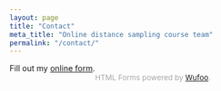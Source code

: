```yaml
---
layout: page
title: "Contact"
meta_title: "Online distance sampling course team"
permalink: "/contact/"
---
```


<div id="wufoo-z196v0uf1h701rv">
Fill out my <a href="https://distancetest.wufoo.co.uk/forms/z196v0uf1h701rv">online form</a>.
</div>
<div id="wuf-adv" style="font-family:inherit;font-size: small;color:#a7a7a7;text-align:center;display:block;">HTML Forms powered by <a href="http://wufoo.co.uk">Wufoo</a>.</div>
<script type="text/javascript">var z196v0uf1h701rv;(function(d, t) {
var s = d.createElement(t), options = {
'userName':'distancetest',
'formHash':'z196v0uf1h701rv',
'autoResize':true,
'height':'601',
'async':true,
'host':'wufoo.co.uk',
'header':'show',
'ssl':true};
s.src = ('https:' == d.location.protocol ? 'https://' : 'http://') + 'www.wufoo.co.uk/scripts/embed/form.js';
s.onload = s.onreadystatechange = function() {
var rs = this.readyState; if (rs) if (rs != 'complete') if (rs != 'loaded') return;
try { z196v0uf1h701rv = new WufooForm();z196v0uf1h701rv.initialize(options);z196v0uf1h701rv.display(); } catch (e) {}};
var scr = d.getElementsByTagName(t)[0], par = scr.parentNode; par.insertBefore(s, scr);
})(document, 'script');</script>




